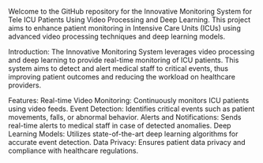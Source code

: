 Welcome to the GitHub repository for the Innovative Monitoring System for Tele ICU Patients Using Video Processing and Deep Learning. This project aims to enhance patient monitoring in Intensive Care Units (ICUs) using advanced video processing techniques and deep learning models.

Introduction:
The Innovative Monitoring System leverages video processing and deep learning to provide real-time monitoring of ICU patients. This system aims to detect and alert medical staff to critical events, thus improving patient outcomes and reducing the workload on healthcare providers.

Features:
Real-time Video Monitoring: Continuously monitors ICU patients using video feeds.
Event Detection: Identifies critical events such as patient movements, falls, or abnormal behavior.
Alerts and Notifications: Sends real-time alerts to medical staff in case of detected anomalies.
Deep Learning Models: Utilizes state-of-the-art deep learning algorithms for accurate event detection.
Data Privacy: Ensures patient data privacy and compliance with healthcare regulations.
